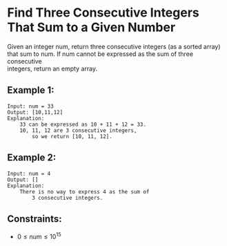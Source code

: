 # Find Three Consecutive Integers That Sum to a Given Number

Given an integer num, return three consecutive integers (as a sorted array)  
that sum to num. If num cannot be expressed as the sum of three consecutive  
integers, return an empty array.

 

## Example 1:

    Input: num = 33
    Output: [10,11,12]
    Explanation: 
        33 can be expressed as 10 + 11 + 12 = 33.
        10, 11, 12 are 3 consecutive integers, 
            so we return [10, 11, 12].

## Example 2:

    Input: num = 4
    Output: []
    Explanation: 
        There is no way to express 4 as the sum of
            3 consecutive integers.
        
 

## Constraints:

* $0 \le num \le 10^{15}$

